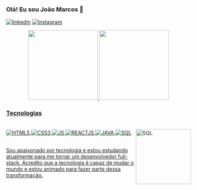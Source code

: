 ### Olá! Eu sou João Marcos 👋


[![linkedin](https://img.shields.io/badge/LinkedIn-0077B5?style=for-the-badge&logo=linkedin&logoColor=white)](https://www.linkedin.com/in/jo%C3%A3o-marcos-4b950a15b)
[![Instagram](https://img.shields.io/badge/Instagram-E4405F?style=for-the-badge&logo=instagram&logoColor=white)](https://www.instagram.com/marcosilva2336/)

<div align="center">
<a href="https://github.com/marcosilva2336">
<img height="190em" src="https://github-readme-stats.vercel.app/api?username=marcosilva2336&show_icons=true&theme=tokyonight&include_all_commits=true&count_private=true"/>
<img height="190em" src="https://github-readme-stats.vercel.app/api/top-langs/?username=marcosilva2336&layout=compact&langs_count=7&theme=tokyonight"/>
</div>


### Tecnologias

<div style="display: inline_block"><br/>
<img align="center" alt="HTML5" src="https://img.shields.io/badge/HTML5-E34F26?style=for-the-badge&logo=html5&logoColor=white"/>
<img align="center" alt="CSS3" src="https://img.shields.io/badge/CSS3-1572B6?style=for-the-badge&logo=css3&logoColor=white"/>
<img align="center" alt="JS" src="https://img.shields.io/badge/JavaScript-F7DF1E?style=for-the-badge&logo=javascript&logoColor=black"/>
<img align="center" alt="REACTJS" src="https://img.shields.io/badge/React-20232A?style=for-the-badge&logo=react&logoColor=61DAFB"/>
<img align="center" alt="JAVA" src="https://img.shields.io/badge/Java-DD0031?style=for-the-badge&logo=openjdk&logoColor=black"/>
<img align="center" alt="SQL" src="https://img.shields.io/badge/MySQL-02569B?style=for-the-badge&logo=mysql&logoColor=white"/>
<img align="right" height="150em" alt="SQL" src="https://cdn.discordapp.com/attachments/775940076198297601/1124320480476811306/Design_sem_nome.gif"/>

</div><br>

Sou apaixonado por tecnologia e estou estudando atualmente para me tornar um desenvolvedor full-stack. Acredito que a tecnologia é capaz de mudar o mundo e estou animado para fazer parte dessa transformação.



